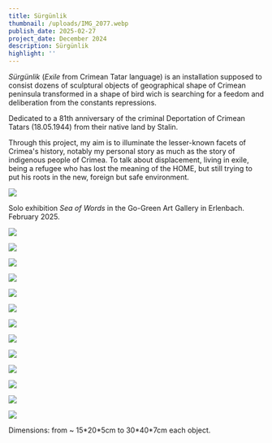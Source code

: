 ```yaml
---
title: Sürgünlik
thumbnail: /uploads/IMG_2077.webp
publish_date: 2025-02-27
project_date: December 2024
description: Sürgünlik
highlight: ''
---
```

_Sürgünlik_ (_Exile_ from Crimean Tatar language) is an installation supposed to consist dozens of sculptural objects of geographical shape of Crimean peninsula transformed in a shape of bird wich is searching for a feedom and deliberation from the constants repressions.

Dedicated to a 81th anniversary  of the criminal  Deportation of Crimean Tatars (18.05.1944)  from their native land by Stalin.

Through this project, my aim is to illuminate the lesser-known facets of Crimea's history, notably my personal story as much as the story of indigenous people of Crimea. To talk about displacement, living in exile, being a refugee who has lost the meaning of the HOME, but still trying to put his roots in the new, foreign but safe environment.

![](/uploads/IMG_08935.webp)

Solo exhibition _Sea of Words_ in the Go-Green Art Gallery in Erlenbach. February 2025.

![](/uploads/IMG_2079.webp)

![](/uploads/IMG_2078.webp)

![](/uploads/SurgunlikObjects.webp)

![](/uploads/IMG_2123.webp)

![](/uploads/IMG_2119.webp)

![](/uploads/IMG_2077-1.webp)

![](/uploads/IMG_2102.webp)

![](/uploads/IMG_0909.webp)

![](/uploads/IMG_0907.webp)

![](/uploads/IMG_0905.webp)

![](/uploads/IMG_0903.webp)

![](/uploads/IMG_0901.webp)

![](/uploads/IMG_0902.webp)

Dimensions: from \~ 15\*20\*5cm to 30\*40\*7cm each object.
